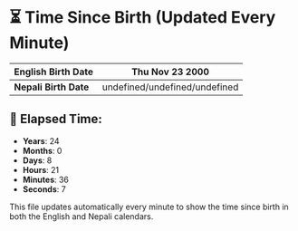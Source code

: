 # ⏳ Time Since Birth (Updated Every Minute)

| **English Birth Date** | Thu Nov 23 2000 |
|------------------------|-------------------------------------|
| **Nepali Birth Date**  | undefined/undefined/undefined                  |

## 📅 Elapsed Time:

- **Years**: 24
- **Months**: 0
- **Days**: 8
- **Hours**: 21
- **Minutes**: 36
- **Seconds**: 7

This file updates automatically every minute to show the time since birth in both the English and Nepali calendars.
